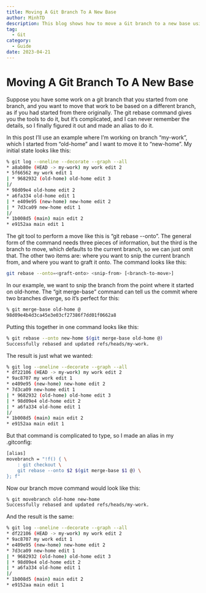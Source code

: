 ```yaml
---
title: Moving A Git Branch To A New Base
author: MinhTD
description: This blog shows how to move a Git branch to a new base using the git rebase command. The post explains how to use the git rebase --onto command to specify the base branch to move the work to and the point at which to snip the branch. The tutorial provides an example, showing how to move a branch named my-work from its original base branch old-home to a new base branch new-home. It also includes an alias command to make the process easier to remember and execute.
tag: 
  - Git 
category:
  - Guide
date: 2023-04-21
---
```


# Moving A Git Branch To A New Base
 
Suppose you have some work on a git branch that you started from one branch, and you want to move that work to be based on a different branch, as if you had started from there originally. The git rebase command gives you the tools to do it, but it’s complicated, and I can never remember the details, so I finally figured it out and made an alias to do it.

In this post I’ll use an example where I’m working on branch “my-work”, which I started from “old-home” and I want to move it to “new-home”. My initial state looks like this:

```bash
% git log --oneline --decorate --graph --all
* a8ab80e (HEAD -> my-work) my work edit 2
* 5f66562 my work edit 1
| * 9682932 (old-home) old-home edit 3
|/
* 98d09e4 old-home edit 2
* a6fa334 old-home edit 1
| * e409e95 (new-home) new-home edit 2
| * 7d3ca09 new-home edit 1
|/
* 1b008d5 (main) main edit 2
* e9152aa main edit 1
```

The git tool to perform a move like this is “git rebase --onto”. The general form of the command needs three pieces of information, but the third is the branch to move, which defaults to the current branch, so we can just omit that. The other two items are: where you want to snip the current branch from, and where you want to graft it onto. The command looks like this:

```bash
git rebase --onto=<graft-onto> <snip-from> [<branch-to-move>]
```

In our example, we want to snip the branch from the point where it started on old-home. The “git merge-base” command can tell us the commit where two branches diverge, so it’s perfect for this:

```bash
% git merge-base old-home @
98d09e4b4d3ca45e3e03cf27386f7dd01f0662a8
```

Putting this together in one command looks like this:

```bash
% git rebase --onto new-home $(git merge-base old-home @)
Successfully rebased and updated refs/heads/my-work.
```

The result is just what we wanted:

```bash
% git log --oneline --decorate --graph --all
* df22106 (HEAD -> my-work) my work edit 2
* 9ac8707 my work edit 1
* e409e95 (new-home) new-home edit 2
* 7d3ca09 new-home edit 1
| * 9682932 (old-home) old-home edit 3
| * 98d09e4 old-home edit 2
| * a6fa334 old-home edit 1
|/
* 1b008d5 (main) main edit 2
* e9152aa main edit 1
```

But that command is complicated to type, so I made an alias in my .gitconfig:

```bash
[alias]
movebranch = "!f() { \
    : git checkout \
    git rebase --onto $2 $(git merge-base $1 @) \
}; f"
```

Now our branch move command would look like this:

```bash
% git movebranch old-home new-home
Successfully rebased and updated refs/heads/my-work.
```

And the result is the same:

```bash
% git log --oneline --decorate --graph --all
* df22106 (HEAD -> my-work) my work edit 2
* 9ac8707 my work edit 1
* e409e95 (new-home) new-home edit 2
* 7d3ca09 new-home edit 1
| * 9682932 (old-home) old-home edit 3
| * 98d09e4 old-home edit 2
| * a6fa334 old-home edit 1
|/
* 1b008d5 (main) main edit 2
* e9152aa main edit 1
```
